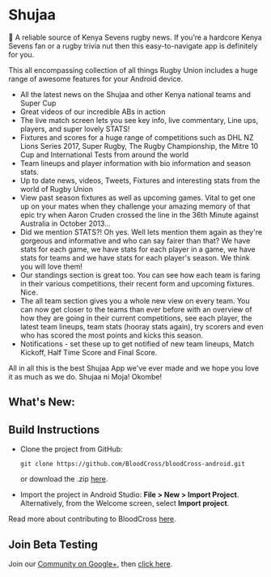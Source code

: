 # Shujaa

:rugby_football: A reliable source of Kenya Sevens rugby news. If you’re a hardcore Kenya Sevens fan or a rugby trivia nut then this easy-to-navigate app is definitely for you.

This all encompassing collection of all things Rugby Union includes a huge range of awesome features for your Android device.

* All the latest news on the Shujaa and other Kenya national teams and Super Cup
* Great videos of our incredible ABs in action
* The live match screen lets you see key info, live commentary, Line ups, players, and super lovely STATS!
* Fixtures and scores for a huge range of competitions such as DHL NZ Lions Series 2017, Super Rugby, The Rugby Championship, the Mitre 10 Cup and International Tests from around the world
* Team lineups and player information with bio information and season stats.
* Up to date news, videos, Tweets, Fixtures and interesting stats from the world of Rugby Union
* View past season fixtures as well as upcoming games. Vital to get one up on your mates when they challenge your amazing memory of that epic try when Aaron Cruden crossed the line in the 36th Minute against Australia in October 2013...
* Did we mention STATS?! Oh yes. Well lets mention them again as they're gorgeous and informative and who can say fairer than that? We have stats for each game, we have stats for each player in a game, we have stats for teams and we have stats for each player's season. We think you will love them!
* Our standings section is great too. You can see how each team is faring in their various competitions, their recent form and upcoming fixtures. Nice.
* The all team section gives you a whole new view on every team. You can now get closer to the teams than ever before with an overview of how they are going in their current competitions, see each player, the latest team lineups, team stats (hooray stats again), try scorers and even who has scored the most points and kicks this season.
* Notifications - set these up to get notified of new team lineups, Match Kickoff, Half Time Score and Final Score.

All in all this is the best Shujaa App we've ever made and we hope you love it as much as we do. Shujaa ni Moja! Okombe!


What's New:
----------

## Build Instructions
 
- Clone the project from GitHub: 
   ```
   git clone https://github.com/BloodCross/bloodCross-android.git
   ```
   or download the .zip [here](https://codeload.github.com/BloodCross/bloodCross-android/zip/master).

- Import the project in Android Studio: **File > New > Import Project**.
  Alternatively, from the Welcome screen, select **Import project**.

Read more about contributing to BloodCross [here]().

## Join Beta Testing
Join our [Community on Google+](), then [click here]().

